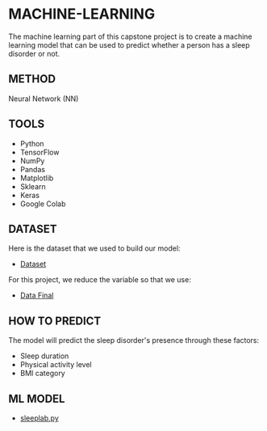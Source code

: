 # MACHINE-LEARNING
The machine learning part of this capstone project is to create a machine learning model that can be used to predict whether a person has a sleep disorder or not.

## METHOD
Neural Network (NN)

## TOOLS
* Python
* TensorFlow
* NumPy
* Pandas
* Matplotlib
* Sklearn
* Keras
* Google Colab

## DATASET
Here is the dataset that we used to build our model: 
* [Dataset](https://www.kaggle.com/datasets/uom190346a/sleep-health-and-lifestyle-dataset)

For this project, we reduce the variable so that we use:
* [Data Final](https://github.com/abdulrohman19/SleepLab/blob/machine-learning/Data/dataset.csv)

## HOW TO PREDICT
The model will predict the sleep disorder's presence through these factors:
* Sleep duration
* Physical activity level
* BMI category

## ML MODEL
* [sleeplab.py](https://github.com/abdulrohman19/SleepLab/blob/machine-learning/Data/sleeplab_ml.py)
